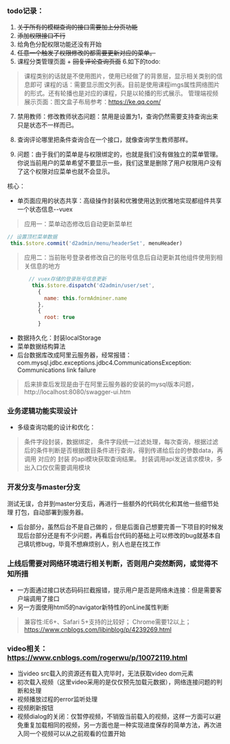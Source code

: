 <!--
 * @Description: 
 * @version: 
 * @Author: lxw
 * @Date: 2019-12-11 09:16:15
 * @LastEditors: lxw
 * @LastEditTime: 2020-03-24 16:59:49
 -->
### todo记录：
1. ~~关于所有的模糊查询的接口需要加上分页功能~~
2. ~~添加权限接口不行~~
3. 给角色分配权限功能还没有开始
4. ~~任意一个触发了权限修改的都需要更新对应的菜单。~~
5. 课程分类管理页面 + ~~回复评论查询页面~~
6.如下的todo:
> 课程类别的话就是不使用图片，使用已经做了的背景层，显示相关类别的信息即可
 >课程的话：需要显示图文列表。目前是使用课程imgs属性网络图片的形式。还有轮播也是对应的课程，只是以轮播的形式展示。
> 管理端视频展示页面：图文盒子布局参考：https://ke.qq.com/
7. 禁用教师：修改教师状态问题：禁用是设置为1，查询仍然需要支持查询出来只是状态不一样而已。

10. 查询评论哪里把条件查询合在一个接口，就像查询学生教师那样。
7. 问题：由于我们的菜单是与权限绑定的，也就是我们没有做独立的菜单管理。你说当前用户的菜单希望不要显示一些，我们这里是删除了用户权限用户没有了这个权限对应菜单也就不会显示。


核心：
- 单页面应用的状态共享：高级操作封装和优雅使用达到优雅地实现都组件共享一个状态信息--vuex
> 应用一：菜单动态修改后自动更新菜单栏
```js
// 设置顶栏菜单数据
 this.$store.commit('d2admin/menu/headerSet', menuHeader)
```
> 应用二：当前账号登录者修改自己的账号信息后自动更新其他组件使用到相关信息的地方
```js
       // vuex存储的登录账号信息更新
        this.$store.dispatch('d2admin/user/set',
          {
            name: this.formAdminer.name
          },
          {
            root: true
          }
```
- 数据持久化：封装localStorage
- 菜单数据结构算法
- 后台数据库改成阿里云服务器，经常报错：com.mysql.jdbc.exceptions.jdbc4.CommunicationsException: Communications link failure
> 后来排查后发现是由于在阿里云服务器的安装的mysql版本问题，
> http://localhost:8080/swagger-ui.htm

### 业务逻辑功能实现设计
- 多级查询功能的设计和优化：
> 条件字段封装，数据绑定，
> 条件字段统一过滤处理，每次查询，根据过滤后的条件判断是否根据数目条件进行查询，得到传递给后台的参数data，再调用 对应的 封装 的api模块获取查询结果。
> 封装调用api发送请求模块，多出入口仅仅需要调用模块

### 开发分支与master分支
测试无误，合并到master分支后，再进行一些额外的代码优化和其他一些细节处理
打包，自动部署到服务器。

- 后台部分，虽然后台不是自己做的 ，但是后面自己想要完善一下项目的时候发现后台部分还是有不少问题，再看后台代码的基础上可以修改的bug就基本自己填坑修bug，毕竟不想麻烦别人，别人也是在找工作

### 上线后需要对网络环境进行相关判断，否则用户突然断网，或觉得不知所措
- 一方面通过接口状态码码拦截报错，提示用户是否是网络未连接：但是需要客户端调用了接口
- 另一方面使用html5的navigator新特性的onLine属性判断
> 兼容性:IE6+、Safari 5+支持的比较好； Chrome需要12以上；
https://www.cnblogs.com/libinblog/p/4239269.html

### video相关：https://www.cnblogs.com/rogerwu/p/10072119.html
- 当video src载入的资源还有载入完毕时，无法获取video dom元素
- 初次载入视频（这里video采用的是仅仅预先加载元数据），网络连接问题的判断和处理
- 视频播放过程的error监听处理
- 视频刷新按钮
- 视频dialog的关闭：仅暂停视频，不销毁当前载入的视频，这样一方面可以避免重复加载相同的视频，另一方面也是一种实现进度保存的简单方法，再次进入同一个视频可以从之前观看的位置开始
